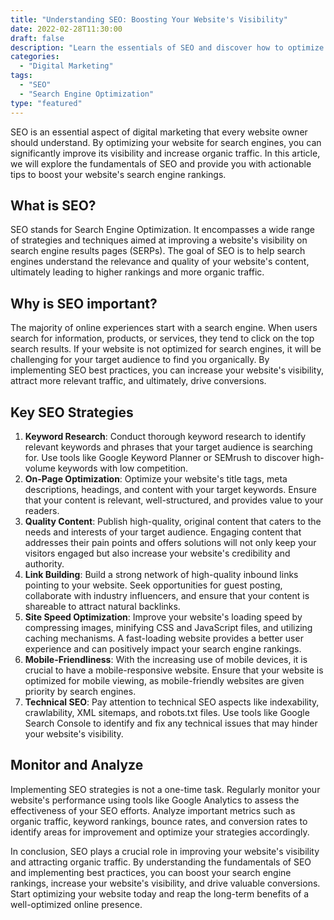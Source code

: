 ```yaml
--- 
title: "Understanding SEO: Boosting Your Website's Visibility"
date: 2022-02-28T11:30:00
draft: false
description: "Learn the essentials of SEO and discover how to optimize your website for better search engine visibility."
categories:
  - "Digital Marketing"
tags:
  - "SEO"
  - "Search Engine Optimization"
type: "featured"
---
```


SEO is an essential aspect of digital marketing that every website owner should understand. By optimizing your website for search engines, you can significantly improve its visibility and increase organic traffic. In this article, we will explore the fundamentals of SEO and provide you with actionable tips to boost your website's search engine rankings.

## What is SEO?

SEO stands for Search Engine Optimization. It encompasses a wide range of strategies and techniques aimed at improving a website's visibility on search engine results pages (SERPs). The goal of SEO is to help search engines understand the relevance and quality of your website's content, ultimately leading to higher rankings and more organic traffic.

## Why is SEO important?

The majority of online experiences start with a search engine. When users search for information, products, or services, they tend to click on the top search results. If your website is not optimized for search engines, it will be challenging for your target audience to find you organically. By implementing SEO best practices, you can increase your website's visibility, attract more relevant traffic, and ultimately, drive conversions.

## Key SEO Strategies

1. **Keyword Research**: Conduct thorough keyword research to identify relevant keywords and phrases that your target audience is searching for. Use tools like Google Keyword Planner or SEMrush to discover high-volume keywords with low competition.
2. **On-Page Optimization**: Optimize your website's title tags, meta descriptions, headings, and content with your target keywords. Ensure that your content is relevant, well-structured, and provides value to your readers.
3. **Quality Content**: Publish high-quality, original content that caters to the needs and interests of your target audience. Engaging content that addresses their pain points and offers solutions will not only keep your visitors engaged but also increase your website's credibility and authority.
4. **Link Building**: Build a strong network of high-quality inbound links pointing to your website. Seek opportunities for guest posting, collaborate with industry influencers, and ensure that your content is shareable to attract natural backlinks.
5. **Site Speed Optimization**: Improve your website's loading speed by compressing images, minifying CSS and JavaScript files, and utilizing caching mechanisms. A fast-loading website provides a better user experience and can positively impact your search engine rankings.
6. **Mobile-Friendliness**: With the increasing use of mobile devices, it is crucial to have a mobile-responsive website. Ensure that your website is optimized for mobile viewing, as mobile-friendly websites are given priority by search engines.
7. **Technical SEO**: Pay attention to technical SEO aspects like indexability, crawlability, XML sitemaps, and robots.txt files. Use tools like Google Search Console to identify and fix any technical issues that may hinder your website's visibility.

## Monitor and Analyze

Implementing SEO strategies is not a one-time task. Regularly monitor your website's performance using tools like Google Analytics to assess the effectiveness of your SEO efforts. Analyze important metrics such as organic traffic, keyword rankings, bounce rates, and conversion rates to identify areas for improvement and optimize your strategies accordingly.

In conclusion, SEO plays a crucial role in improving your website's visibility and attracting organic traffic. By understanding the fundamentals of SEO and implementing best practices, you can boost your search engine rankings, increase your website's visibility, and drive valuable conversions. Start optimizing your website today and reap the long-term benefits of a well-optimized online presence.
